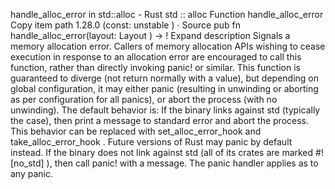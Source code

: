 handle_alloc_error in std::alloc - Rust
std
::
alloc
Function
handle_alloc_error
Copy item path
1.28.0 (const:
unstable
)
·
Source
pub fn handle_alloc_error(layout:
Layout
) ->
!
Expand description
Signals a memory allocation error.
Callers of memory allocation APIs wishing to cease execution
in response to an allocation error are encouraged to call this function,
rather than directly invoking
panic!
or similar.
This function is guaranteed to diverge (not return normally with a value), but depending on
global configuration, it may either panic (resulting in unwinding or aborting as per
configuration for all panics), or abort the process (with no unwinding).
The default behavior is:
If the binary links against
std
(typically the case), then
print a message to standard error and abort the process.
This behavior can be replaced with
set_alloc_error_hook
and
take_alloc_error_hook
.
Future versions of Rust may panic by default instead.
If the binary does not link against
std
(all of its crates are marked
#![no_std]
), then call
panic!
with a message.
The panic handler
applies as to any panic.